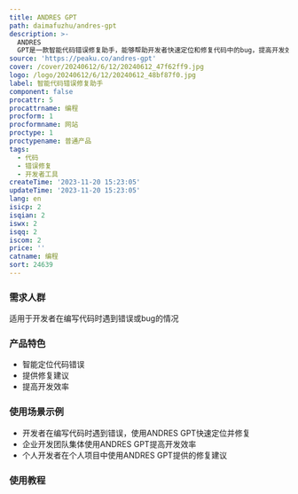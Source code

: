 ```yaml
---
title: ANDRES GPT
path: daimafuzhu/andres-gpt
description: >-
  ANDRES
  GPT是一款智能代码错误修复助手，能够帮助开发者快速定位和修复代码中的bug，提高开发效率。该产品定位于为开发者提供便捷的代码错误修复服务，定价灵活多样，适合个人开发者和企业用户使用。
source: 'https://peaku.co/andres-gpt'
cover: /cover/20240612/6/12/20240612_47f62ff9.jpg
logo: /logo/20240612/6/12/20240612_48bf87f0.jpg
label: 智能代码错误修复助手
component: false
procattr: 5
procattrname: 编程
procform: 1
procformname: 网站
proctype: 1
proctypename: 普通产品
tags:
  - 代码
  - 错误修复
  - 开发者工具
createTime: '2023-11-20 15:23:05'
updateTime: '2023-11-20 15:23:05'
lang: en
isicp: 2
isqian: 2
iswx: 2
isqq: 2
iscom: 2
price: ''
catname: 编程
sort: 24639
---
```




### 需求人群
适用于开发者在编写代码时遇到错误或bug的情况

### 产品特色
- 智能定位代码错误
- 提供修复建议
- 提高开发效率

### 使用场景示例
- 开发者在编写代码时遇到错误，使用ANDRES GPT快速定位并修复
- 企业开发团队集体使用ANDRES GPT提高开发效率
- 个人开发者在个人项目中使用ANDRES GPT提供的修复建议

### 使用教程


  

